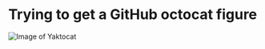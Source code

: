 # Trying to get a GitHub octocat figure
![Image of Yaktocat](https://octodex.github.com/images/yaktocat.png)
